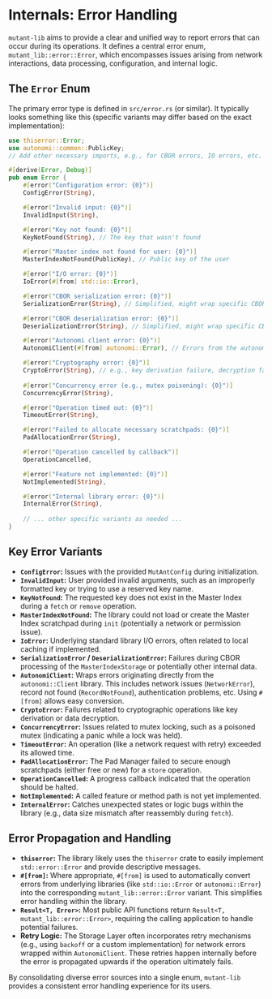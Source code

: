 # Internals: Error Handling

`mutant-lib` aims to provide a clear and unified way to report errors that can occur during its operations. It defines a central error enum, `mutant_lib::error::Error`, which encompasses issues arising from network interactions, data processing, configuration, and internal logic.

## The `Error` Enum

The primary error type is defined in `src/error.rs` (or similar). It typically looks something like this (specific variants may differ based on the exact implementation):

```rust
use thiserror::Error;
use autonomi::common::PublicKey;
// Add other necessary imports, e.g., for CBOR errors, IO errors, etc.

#[derive(Error, Debug)]
pub enum Error {
    #[error("Configuration error: {0}")]
    ConfigError(String),

    #[error("Invalid input: {0}")]
    InvalidInput(String),

    #[error("Key not found: {0}")]
    KeyNotFound(String), // The key that wasn't found

    #[error("Master index not found for user: {0}")]
    MasterIndexNotFound(PublicKey), // Public key of the user

    #[error("I/O error: {0}")]
    IoError(#[from] std::io::Error),

    #[error("CBOR serialization error: {0}")]
    SerializationError(String), // Simplified, might wrap specific CBOR error type

    #[error("CBOR deserialization error: {0}")]
    DeserializationError(String), // Simplified, might wrap specific CBOR error type

    #[error("Autonomi client error: {0}")]
    AutonomiClient(#[from] autonomi::Error), // Errors from the autonomi crate

    #[error("Cryptography error: {0}")]
    CryptoError(String), // e.g., key derivation failure, decryption failure
    
    #[error("Concurrency error (e.g., mutex poisoning): {0}")]
    ConcurrencyError(String),

    #[error("Operation timed out: {0}")]
    TimeoutError(String),

    #[error("Failed to allocate necessary scratchpads: {0}")]
    PadAllocationError(String),

    #[error("Operation cancelled by callback")]
    OperationCancelled,

    #[error("Feature not implemented: {0}")]
    NotImplemented(String),

    #[error("Internal library error: {0}")]
    InternalError(String),
    
    // ... other specific variants as needed ...
}
```

## Key Error Variants

*   **`ConfigError`:** Issues with the provided `MutAntConfig` during initialization.
*   **`InvalidInput`:** User provided invalid arguments, such as an improperly formatted key or trying to use a reserved key name.
*   **`KeyNotFound`:** The requested key does not exist in the Master Index during a `fetch` or `remove` operation.
*   **`MasterIndexNotFound`:** The library could not load or create the Master Index scratchpad during `init` (potentially a network or permission issue).
*   **`IoError`:** Underlying standard library I/O errors, often related to local caching if implemented.
*   **`SerializationError` / `DeserializationError`:** Failures during CBOR processing of the `MasterIndexStorage` or potentially other internal data.
*   **`AutonomiClient`:** Wraps errors originating directly from the `autonomi::Client` library. This includes network issues (`NetworkError`), record not found (`RecordNotFound`), authentication problems, etc. Using `#[from]` allows easy conversion.
*   **`CryptoError`:** Failures related to cryptographic operations like key derivation or data decryption.
*   **`ConcurrencyError`:** Issues related to mutex locking, such as a poisoned mutex (indicating a panic while a lock was held).
*   **`TimeoutError`:** An operation (like a network request with retry) exceeded its allowed time.
*   **`PadAllocationError`:** The Pad Manager failed to secure enough scratchpads (either free or new) for a `store` operation.
*   **`OperationCancelled`:** A progress callback indicated that the operation should be halted.
*   **`NotImplemented`:** A called feature or method path is not yet implemented.
*   **`InternalError`:** Catches unexpected states or logic bugs within the library (e.g., data size mismatch after reassembly during `fetch`).

## Error Propagation and Handling

*   **`thiserror`:** The library likely uses the `thiserror` crate to easily implement `std::error::Error` and provide descriptive messages.
*   **`#[from]`:** Where appropriate, `#[from]` is used to automatically convert errors from underlying libraries (like `std::io::Error` or `autonomi::Error`) into the corresponding `mutant_lib::error::Error` variant. This simplifies error handling within the library.
*   **`Result<T, Error>`:** Most public API functions return `Result<T, mutant_lib::error::Error>`, requiring the calling application to handle potential failures.
*   **Retry Logic:** The Storage Layer often incorporates retry mechanisms (e.g., using `backoff` or a custom implementation) for network errors wrapped within `AutonomiClient`. These retries happen internally before the error is propagated upwards if the operation ultimately fails.

By consolidating diverse error sources into a single enum, `mutant-lib` provides a consistent error handling experience for its users. 